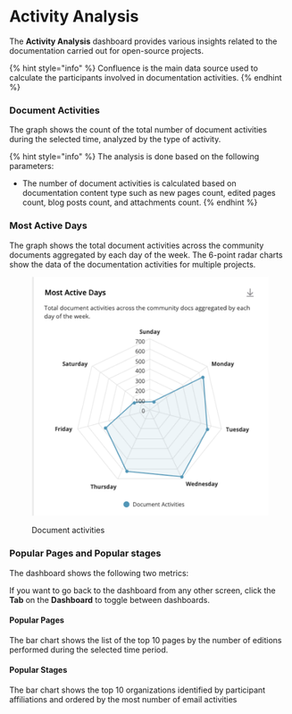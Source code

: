 # Activity Analysis

The **Activity Analysis** dashboard provides various insights related to the documentation carried out for open-source projects.&#x20;

{% hint style="info" %}
Confluence is the main data source used to calculate the participants involved in documentation activities.&#x20;
{% endhint %}

### Document Activities

The graph shows the count of the total number of document activities during the selected time, analyzed by the type of activity.

{% hint style="info" %}
The analysis is done based on the following parameters:

* &#x20;The number of document activities is calculated based on documentation content type such as new pages count, edited pages count, blog posts count, and attachments count.
{% endhint %}

### Most Active Days

The graph shows the total document activities across the community documents aggregated by each day of the week. The 6-point radar charts show the data of the documentation activities for multiple projects.

<figure><img src="../../../../../.gitbook/assets/Document activities.PNG" alt=""><figcaption><p>Document activities</p></figcaption></figure>

### Popular Pages and Popular stages

The dashboard shows the following two metrics:

If you want to go back to the dashboard from any other screen, click the **Tab** on the **Dashboard** to toggle between dashboards.

#### Popular Pages

The bar chart shows the list of the top 10 pages by the number of editions performed during the selected time period.

#### Popular Stages

The bar chart shows the top 10 organizations identified by participant affiliations and ordered by the most number of email activities
